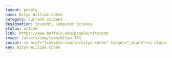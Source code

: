 ```yaml
---
layout: people
name: Nitya William Cohen
category: Current student
designation: Student, Computer Science
status: active
link: https://www.buffalo.edu/people/nityacoh
image: /assets/img/team/Nitya.JPG
social: <a href="linkedin.com/in/nitya-cohen" target="_blank"><i class="icofont-linkedin"></i></a><a href="https://github.com/ncohen10" target="_blank"><i class="icofont-web"></i></a><a href="mailto:nityacohen10@gmail.com" target="_blank"><i class="icofont-email"></i></a>
key: Nitya William Cohen
---
```


